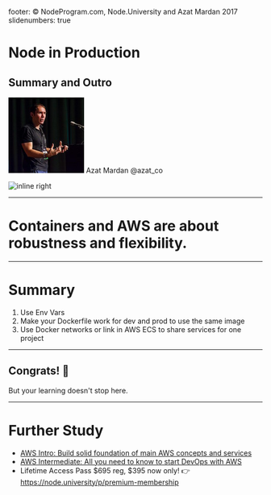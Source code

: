 footer: © NodeProgram.com, Node.University and Azat Mardan 2017
slidenumbers: true

# Node in Production
## Summary and Outro

![inline 100%](images/azat.jpeg)
Azat Mardan @azat_co

![inline right](images/nu.png)

---

# Containers and AWS are about robustness and flexibility.

---

# Summary

1. Use Env Vars
1. Make your Dockerfile work for dev and prod to use the same image
1. Use Docker networks or link in AWS ECS to share services for one project

---

## Congrats! 🏁

But your learning doesn't stop here.

---

# Further Study

* [AWS Intro: Build solid foundation of main AWS concepts and services](https://node.university/p/aws-intro)
* [AWS Intermediate: All you need to know to start DevOps with AWS](https://node.university/p/aws-intermediate)
* Lifetime Access Pass $695 reg, $395 now only! 👉 <https://node.university/p/premium-membership>

